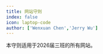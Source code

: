 ```yaml
---
title: 网站守则
index: false
icon: laptop-code
author: ['Wenxuan Chen','Jerry Wu']
---
```


本守则适用于2026届三班的所有网站。

<!-- more -->


